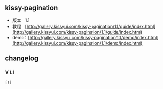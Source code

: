 ## kissy-pagination

* 版本：1.1
* 教程：[http://gallery.kissyui.com/kissy-pagination/1.1/guide/index.html](http://gallery.kissyui.com/kissy-pagination/1.1/guide/index.html)
* demo：[http://gallery.kissyui.com/kissy-pagination/1.1/demo/index.html](http://gallery.kissyui.com/kissy-pagination/1.1/demo/index.html)

## changelog

### V1.1

    [!]


